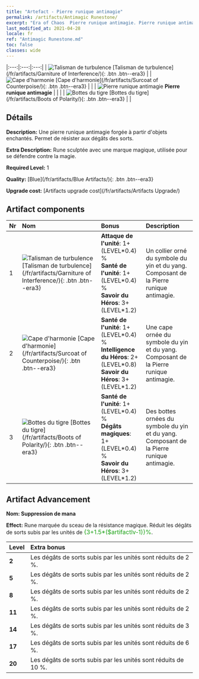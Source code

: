 ```yaml
---
title: "Artefact - Pierre runique antimagie"
permalink: /artifacts/Antimagic Runestone/
excerpt: "Era of Chaos  Pierre runique antimagie. Pierre runique antimagie Une pierre runique antimagie forgée à partir d'objets enchantés. Permet de résister aux dégâts des sorts."
last_modified_at: 2021-04-28
locale: fr
ref: "Antimagic Runestone.md"
toc: false
classes: wide
---
```


  |:---:|:---:|:---:| 
  | ![Talisman de turbulence](/images/t/artifact_40231.png) [Talisman de turbulence](/fr/artifacts/Garniture of Interference/){: .btn .btn--era3} |   | ![Cape d'harmonie](/images/t/artifact_40232.png) [Cape d'harmonie](/fr/artifacts/Surcoat of Counterpoise/){: .btn .btn--era3} | 
  |   | ![Pierre runique antimagie](/images/t/icon_artifact_23.png) **Pierre runique antimagie** |  | 
  |   | ![Bottes du tigre](/images/t/artifact_40233.png) [Bottes du tigre](/fr/artifacts/Boots of Polarity/){: .btn .btn--era3} |   | 


## Détails

 **Description:** Une pierre runique antimagie forgée à partir d'objets enchantés. Permet de résister aux dégâts des sorts.

 **Extra Description:** Rune sculptée avec une marque magique, utilisée pour se défendre contre la magie.

 **Required Level:** 1

 **Quality:** [Blue](/fr/artifacts/Blue Artifacts/){: .btn .btn--era3}

 **Upgrade cost:** [Artifacts upgrade cost](/fr/artifacts/Artifacts Upgrade/)



## Artifact components

  | Nr |    Nom    |   Bonus | Description | 
  |:---|:-----------|:--------|:------------| 
  | 1 | ![Talisman de turbulence](/images/t/artifact_40231.png) [Talisman de turbulence](/fr/artifacts/Garniture of Interference/){: .btn .btn--era3} | **Attaque de l'unité**: 1+(LEVEL\*0.4) %<br/>**Santé de l'unité**: 1+(LEVEL\*0.4) %<br/>**Savoir du Héros**: 3+(LEVEL\*1.2) | Un collier orné du symbole du yin et du yang. Composant de la Pierre runique antimagie. | 
  | 2 | ![Cape d'harmonie](/images/t/artifact_40232.png) [Cape d'harmonie](/fr/artifacts/Surcoat of Counterpoise/){: .btn .btn--era3} | **Santé de l'unité**: 1+(LEVEL\*0.4) %<br/>**Intelligence du Héros**: 2+(LEVEL\*0.8)<br/>**Savoir du Héros**: 3+(LEVEL\*1.2) | Une cape ornée du symbole du yin et du yang. Composant de la Pierre runique antimagie. | 
  | 3 | ![Bottes du tigre](/images/t/artifact_40233.png) [Bottes du tigre](/fr/artifacts/Boots of Polarity/){: .btn .btn--era3} | **Santé de l'unité**: 1+(LEVEL\*0.4) %<br/>**Dégâts magiques**: 1+(LEVEL\*0.4) %<br/>**Savoir du Héros**: 3+(LEVEL\*1.2) | Des bottes ornées du symbole du yin et du yang. Composant de la Pierre runique antimagie. | 


## Artifact Advancement

 **Nom: Suppression de mana**

 **Effect:** Rune marquée du sceau de la résistance magique. Réduit les dégâts de sorts subis par les unités de <span style="color: #1ca216;font-size:16px">{3+1.5*($artifactlv-1)}%</span>.

  |  Level  |    Extra bonus  | 
  |:--------|:----------------| 
  | **2** | Les dégâts de sorts subis par les unités sont réduits de 2 %. | 
  | **5** | Les dégâts de sorts subis par les unités sont réduits de 2 %. | 
  | **8** | Les dégâts de sorts subis par les unités sont réduits de 2 %. | 
  | **11** | Les dégâts de sorts subis par les unités sont réduits de 2 %. | 
  | **14** | Les dégâts de sorts subis par les unités sont réduits de 3 %. | 
  | **17** | Les dégâts de sorts subis par les unités sont réduits de 6 %. | 
  | **20** | Les dégâts de sorts subis par les unités sont réduits de 10 %. | 
